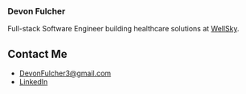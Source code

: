 ### Devon Fulcher

Full-stack Software Engineer building healthcare solutions at [WellSky](https://wellsky.com/).

## Contact Me
* DevonFulcher3@gmail.com
* [LinkedIn](https://www.linkedin.com/in/devonfulcher/)
